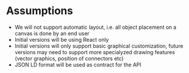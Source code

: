 # Assumptions
* We will not support automatic layout, i.e. all object placement on a canvas is done by an end user
* Initial versions will be using React only
* Initial versions will only support basic graphical customization, future versions may need to support more specialyzed drawing features (vector graphics, position of connectors etc)
* JSON LD format will be used as contract for the API
